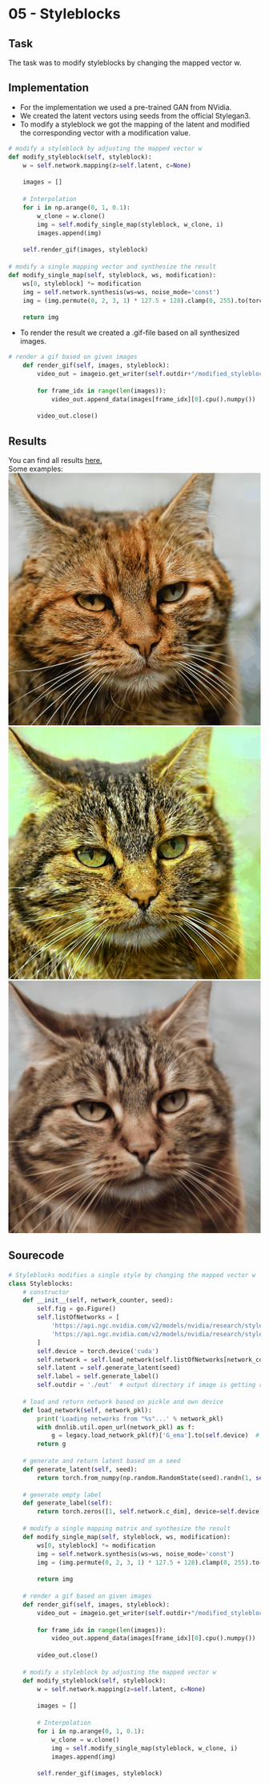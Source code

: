 # 05 - Styleblocks
## Task
The task was to modify styleblocks by changing the mapped vector w.

## Implementation
- For the implementation we used a pre-trained GAN from NVidia.
- We created the latent vectors using seeds from the official Stylegan3.
- To modify a styleblock we got the mapping of the latent and modified the corresponding vector with a modification value.
```python
# modify a styleblock by adjusting the mapped vector w
def modify_styleblock(self, styleblock):
    w = self.network.mapping(z=self.latent, c=None)

    images = []

    # Interpolation
    for i in np.arange(0, 1, 0.1):
        w_clone = w.clone()
        img = self.modify_single_map(styleblock, w_clone, i)
        images.append(img)

    self.render_gif(images, styleblock)

# modify a single mapping vector and synthesize the result
def modify_single_map(self, styleblock, ws, modification):
    ws[0, styleblock] *= modification
    img = self.network.synthesis(ws=ws, noise_mode='const')
    img = (img.permute(0, 2, 3, 1) * 127.5 + 128).clamp(0, 255).to(torch.uint8)

    return img
```

- To render the result we created a .gif-file based on all synthesized images.
```python
# render a gif based on given images
    def render_gif(self, images, styleblock):
        video_out = imageio.get_writer(self.outdir+"/modified_styleblock_" + str(styleblock) + ".gif", mode='I')

        for frame_idx in range(len(images)):
            video_out.append_data(images[frame_idx][0].cpu().numpy())

        video_out.close()
```

## Results
You can find all results [here.](./results/2_assignment)  
Some examples:  
![styleblock7](./results/2_assignment/modified_styleblock_7.gif)
![styleblock14](./results/2_assignment/modified_styleblock_14.gif)
![styleblock15](./results/2_assignment/modified_styleblock_15.gif)

## Sourecode
```python
# Styleblocks modifies a single style by changing the mapped vector w
class Styleblocks:
    # constructor
    def __init__(self, network_counter, seed):
        self.fig = go.Figure()
        self.listOfNetworks = [
            'https://api.ngc.nvidia.com/v2/models/nvidia/research/stylegan3/versions/1/files/stylegan3-r-afhqv2-512x512.pkl',      # dogs/cats
            'https://api.ngc.nvidia.com/v2/models/nvidia/research/stylegan3/versions/1/files/stylegan3-t-metfacesu-1024x1024.pkl'  # TODO
        ]
        self.device = torch.device('cuda')
        self.network = self.load_network(self.listOfNetworks[network_counter])
        self.latent = self.generate_latent(seed)
        self.label = self.generate_label()
        self.outdir = './out'  # output directory if image is getting rendered

    # load and return network based on pickle and own device
    def load_network(self, network_pkl):
        print('Loading networks from "%s"...' % network_pkl)
        with dnnlib.util.open_url(network_pkl) as f:
            g = legacy.load_network_pkl(f)['G_ema'].to(self.device)  # type: ignore
        return g

    # generate and return latent based on a seed
    def generate_latent(self, seed):
        return torch.from_numpy(np.random.RandomState(seed).randn(1, self.network.z_dim)).to(self.device)

    # generate empty label
    def generate_label(self):
        return torch.zeros([1, self.network.c_dim], device=self.device)

    # modify a single mapping matrix and synthesize the result
    def modify_single_map(self, styleblock, ws, modification):
        ws[0, styleblock] *= modification
        img = self.network.synthesis(ws=ws, noise_mode='const')
        img = (img.permute(0, 2, 3, 1) * 127.5 + 128).clamp(0, 255).to(torch.uint8)

        return img

    # render a gif based on given images
    def render_gif(self, images, styleblock):
        video_out = imageio.get_writer(self.outdir+"/modified_styleblock_" + str(styleblock) + ".gif", mode='I')

        for frame_idx in range(len(images)):
            video_out.append_data(images[frame_idx][0].cpu().numpy())

        video_out.close()

    # modify a styleblock by adjusting the mapped vector w
    def modify_styleblock(self, styleblock):
        w = self.network.mapping(z=self.latent, c=None)

        images = []

        # Interpolation
        for i in np.arange(0, 1, 0.1):
            w_clone = w.clone()
            img = self.modify_single_map(styleblock, w_clone, i)
            images.append(img)

        self.render_gif(images, styleblock)
```